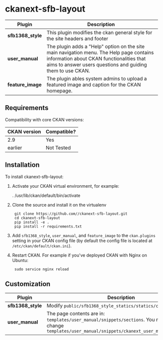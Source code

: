 # ckanext-sfb-layout

| Plugin    | Description   |
| --------------- | ------------- |
|  **sfb1368_style** | This plugin modifies the ckan general style for the site headers and footer    |
| **user_manual** | The plugin adds a "Help" option on the site main navigation menu. The Help page contains information about CKAN functionalities that aims to answer users questions and guiding them to use CKAN.           |
| **feature_image** | The plugin ables system admins to upload a featured image and caption for the CKAN homepage.|


## Requirements

Compatibility with core CKAN versions:

| CKAN version    | Compatible?   |
| --------------- | ------------- |
|  2.9 | Yes    |
| earlier | Not Tested |           |


## Installation

To install ckanext-sfb-layout:

1. Activate your CKAN virtual environment, for example:

     . /usr/lib/ckan/default/bin/activate

2. Clone the source and install it on the virtualenv

        git clone https://github.com//ckanext-sfb-layout.git
        cd ckanext-sfb-layout
        pip install -e .
        pip install -r requirements.txt

3. Add `sfb1368_style`, `user_manual`, and `feature_image`  to the `ckan.plugins` setting in your CKAN config file (by default the config file is located at `/etc/ckan/default/ckan.ini`).

4. Restart CKAN. For example if you've deployed CKAN with Nginx on Ubuntu:

        sudo service nginx reload


## Customization

| Plugin    | Description   |
| --------------- | ------------- |
|  **sfb1368_style** | Modify `public/sfb1368_style_statics/statics/ckan_style.css`  |
| **user_manual** |      The page contents are in: `templates/user_manual/snippets/sections`. You may also need to change `templates/user_manual/snippets/ckanext_user_manual_help.html`     |


